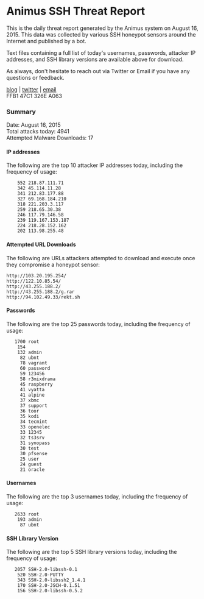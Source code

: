 # Animus SSH Threat Report

This is the daily threat report generated by the Animus system on August 16, 2015. This data was collected by various SSH honeypot sensors around the Internet and published by a bot.  

Text files containing a full list of today's usernames, passwords, attacker IP addresses, and SSH library versions are available above for download.  

As always, don't hesitate to reach out via Twitter or Email if you have any questions or feedback.  

[blog](http://morris.guru) | [twitter](https://twitter.com/andrew___morris) | [email](mailto:andrew@morris.guru)  
FFB1 47C1 326E A063  

### Summary

Date: August 16, 2015  
Total attacks today: 4941  
Attempted Malware Downloads: 17 

#### IP addresses
The following are the top 10 attacker IP addresses today, including the frequency of usage:
```
    552 218.87.111.71
    342 45.114.11.28
    341 212.83.177.88
    327 69.168.184.210
    318 221.203.3.117
    259 218.65.30.38
    246 117.79.146.58
    239 119.167.153.187
    224 218.28.152.162
    202 113.98.255.48
```

#### Attempted URL Downloads
The following are URLs attackers attempted to download and execute once they compromise a honeypot sensor:
```
http://103.20.195.254/
http://122.10.85.54/
http://43.255.188.2/
http://43.255.188.2/g.rar
http://94.102.49.33/rekt.sh
```

#### Passwords
The following are the top 25 passwords today, including the frequency of usage:
```
   1700 root
    154 
    132 admin
     82 ubnt
     78 vagrant
     60 password
     59 123456
     58 r3mixdrama
     45 raspberry
     41 vyatta
     41 alpine
     37 xbmc
     37 support
     36 toor
     35 kodi
     34 tecmint
     33 openelec
     33 12345
     32 ts3srv
     31 synopass
     30 test
     30 pfsense
     25 user
     24 guest
     21 oracle
```

#### Usernames
The following are the top 3 usernames today, including the frequency of usage:
```
   2633 root
    193 admin
     87 ubnt
```

#### SSH Library Version
The following are the top 5 SSH library versions today, including the frequency of usage:
```
   2057 SSH-2.0-libssh-0.1
    520 SSH-2.0-PUTTY
    343 SSH-2.0-libssh2_1.4.1
    170 SSH-2.0-JSCH-0.1.51
    156 SSH-2.0-libssh-0.5.2
```
